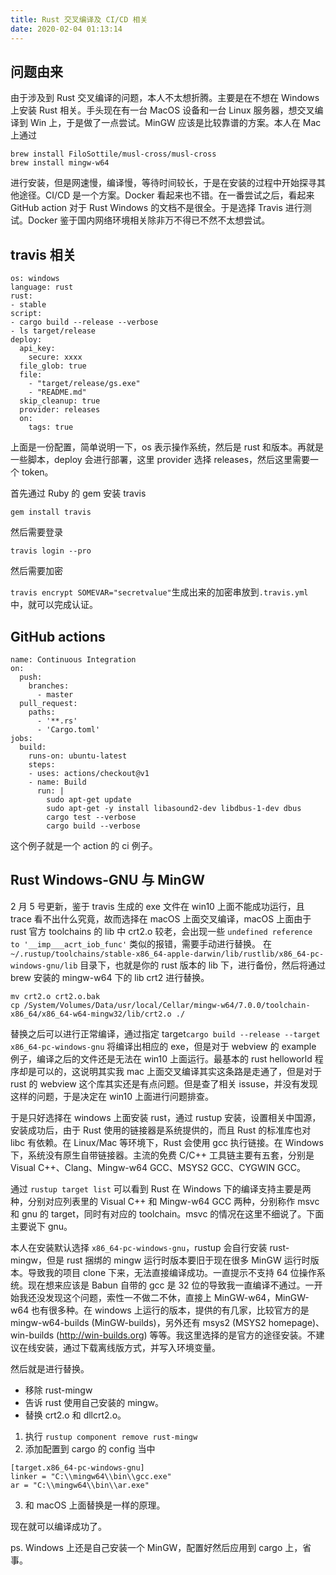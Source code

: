 ```yaml
---
title: Rust 交叉编译及 CI/CD 相关
date: 2020-02-04 01:13:14
---
```


## 问题由来

由于涉及到 Rust 交叉编译的问题，本人不太想折腾。主要是在不想在 Windows 上安装 Rust 相关。手头现在有一台 MacOS 设备和一台 Linux 服务器，想交叉编译到 Win 上，于是做了一点尝试。MinGW 应该是比较靠谱的方案。本人在 Mac 上通过
```
brew install FiloSottile/musl-cross/musl-cross
brew install mingw-w64
```
进行安装，但是网速慢，编译慢，等待时间较长，于是在安装的过程中开始探寻其他途径。CI/CD 是一个方案。Docker 看起来也不错。在一番尝试之后，看起来 GitHub action 对于 Rust Windows 的文档不是很全。于是选择 Travis 进行测试。Docker 鉴于国内网络环境相关除非万不得已不然不太想尝试。

## travis 相关

```
os: windows
language: rust
rust:
- stable
script:
- cargo build --release --verbose
- ls target/release
deploy:
  api_key:
    secure: xxxx
  file_glob: true
  file:
    - "target/release/gs.exe"
    - "README.md"
  skip_cleanup: true
  provider: releases
  on:
    tags: true
```

上面是一份配置，简单说明一下，os 表示操作系统，然后是 rust 和版本。再就是一些脚本，deploy 会进行部署，这里 provider 选择 releases，然后这里需要一个 token。

首先通过 Ruby 的 gem 安装 travis

`gem install travis`

然后需要登录

`travis login --pro`

然后需要加密

`travis encrypt SOMEVAR="secretvalue"`生成出来的加密串放到`.travis.yml` 中，就可以完成认证。

## GitHub actions

```
name: Continuous Integration
on:
  push:
    branches:
      - master
  pull_request:
    paths:
      - '**.rs'
      - 'Cargo.toml'
jobs:
  build:
    runs-on: ubuntu-latest
    steps:
    - uses: actions/checkout@v1
    - name: Build
      run: |
        sudo apt-get update
        sudo apt-get -y install libasound2-dev libdbus-1-dev dbus
        cargo test --verbose
        cargo build --verbose
```

这个例子就是一个 action 的 ci 例子。

## Rust Windows-GNU 与 MinGW

2 月 5 号更新，鉴于 travis 生成的 exe 文件在 win10 上面不能成功运行，且 trace 看不出什么究竟，故而选择在 macOS 上面交叉编译，macOS 上面由于 rust 官方 toolchains 的 lib 中 crt2.o 较老，会出现一些 `undefined reference to '__imp___acrt_iob_func'` 类似的报错，需要手动进行替换。
在 `~/.rustup/toolchains/stable-x86_64-apple-darwin/lib/rustlib/x86_64-pc-windows-gnu/lib` 目录下，也就是你的 rust 版本的 lib 下，进行备份，然后将通过 brew 安装的 mingw-w64 下的 lib crt2 进行替换。

```
mv crt2.o crt2.o.bak
cp /System/Volumes/Data/usr/local/Cellar/mingw-w64/7.0.0/toolchain-x86_64/x86_64-w64-mingw32/lib/crt2.o ./
```

替换之后可以进行正常编译，通过指定 target`cargo build --release --target x86_64-pc-windows-gnu` 将编译出相应的 exe，但是对于 webview 的 example 例子，编译之后的文件还是无法在 win10 上面运行。最基本的 rust helloworld 程序却是可以的，这说明其实我 mac 上面交叉编译其实这条路是走通了，但是对于 rust 的 webview 这个库其实还是有点问题。但是查了相关 issuse，并没有发现这样的问题，于是决定在 win10 上面进行问题排查。

于是只好选择在 windows 上面安装 rust，通过 rustup 安装，设置相关中国源，安装成功后，由于 Rust 使用的链接器是系统提供的，而且 Rust 的标准库也对 libc 有依赖。在 Linux/Mac 等环境下，Rust 会使用 gcc 执行链接。在 Windows 下，系统没有原生自带链接器。主流的免费 C/C++ 工具链主要有五套，分别是 Visual C++、Clang、Mingw-w64 GCC、MSYS2 GCC、CYGWIN GCC。

通过 `rustup target list` 可以看到 Rust 在 Windows 下的编译支持主要是两种，分别对应列表里的 Visual C++ 和 Mingw-w64 GCC 两种，分别称作 msvc 和 gnu 的 target，同时有对应的 toolchain。msvc 的情况在这里不细说了。下面主要说下 gnu。

本人在安装默认选择 `x86_64-pc-windows-gnu`，rustup 会自行安装 rust-mingw，但是 rust 捆绑的 mingw 运行时版本要旧于现在很多 MinGW 运行时版本。导致我的项目 clone 下来，无法直接编译成功。一直提示不支持 64 位操作系统。现在想来应该是 Babun 自带的 gcc 是 32 位的导致我一直编译不通过。一开始我还没发现这个问题，索性一不做二不休，直接上 MinGW-w64，MinGW-w64 也有很多种。在 windows 上运行的版本，提供的有几家，比较官方的是 mingw-w64-builds (MinGW-builds)，另外还有 msys2 (MSYS2 homepage)、win-builds (http://win-builds.org) 等等。我这里选择的是官方的途径安装。不建议在线安装，通过下载离线版方式，并写入环境变量。

然后就是进行替换。
- 移除 rust-mingw
- 告诉 rust 使用自己安装的 mingw。
- 替换 crt2.o 和 dllcrt2.o。


1. 执行 `rustup component remove rust-mingw`
2. 添加配置到 cargo 的 config 当中
```
[target.x86_64-pc-windows-gnu]
linker = "C:\\mingw64\\bin\\gcc.exe"
ar = "C:\\mingw64\\bin\\ar.exe"
```
3. 和 macOS 上面替换是一样的原理。

现在就可以编译成功了。

ps. Windows 上还是自己安装一个 MinGW，配置好然后应用到 cargo 上，省事。
